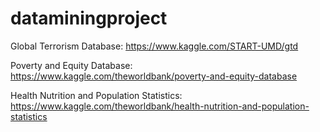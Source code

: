 # dataminingproject

Global Terrorism Database:
https://www.kaggle.com/START-UMD/gtd

Poverty and Equity Database:
https://www.kaggle.com/theworldbank/poverty-and-equity-database

Health Nutrition and Population Statistics:
https://www.kaggle.com/theworldbank/health-nutrition-and-population-statistics
